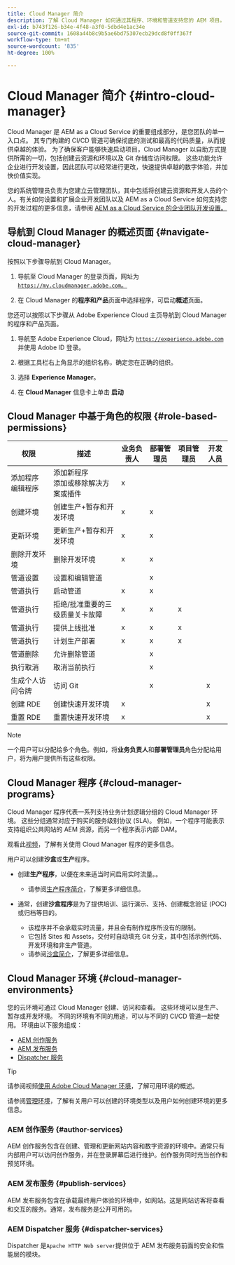 ```yaml
---
title: Cloud Manager 简介
description: 了解 Cloud Manager 如何通过其程序、环境和管道支持您的 AEM 项目。
exl-id: b743f126-b34e-4f48-a3f0-5dbd4e1ac34e
source-git-commit: 1608a44b8c9b5ae6bd75307ecb29dcd8f0ff367f
workflow-type: tm+mt
source-wordcount: '835'
ht-degree: 100%

---
```


# Cloud Manager 简介 {#intro-cloud-manager}

Cloud Manager 是 AEM as a Cloud Service 的重要组成部分，是您团队的单一入口点。 其专门构建的 CI/CD 管道可确保彻底的测试和最高的代码质量，从而提供卓越的体验。 为了确保客户能够快速启动项目，Cloud Manager 以自助方式提供所需的一切，包括创建云资源和环境以及 Git 存储库访问权限。 这些功能允许企业进行开发设置，因此团队可以经常进行更改，快速提供卓越的数字体验，并加快价值实现。

您的系统管理员负责为您建立云管理团队，其中包括将创建云资源和开发人员的个人。有关如何设置和扩展企业开发团队以及 AEM as a Cloud Service 如何支持您的开发过程的更多信息，请参阅 [AEM as a Cloud Service 的企业团队开发设置。](/help/implementing/cloud-manager/managing-code/enterprise-team-dev-setup.md)

## 导航到 Cloud Manager 的概述页面 {#navigate-cloud-manager}

按照以下步骤导航到 Cloud Manager。

1. 导航至 Cloud Manager 的登录页面，网址为 [`https://my.cloudmanager.adobe.com`。](https://my.cloudmanager.adobe.com/)

1. 在 Cloud Manager 的&#x200B;**程序和产品**&#x200B;页面中选择程序，可启动&#x200B;**概述**&#x200B;页面。

您还可以按照以下步骤从 Adobe Experience Cloud 主页导航到 Cloud Manager 的程序和产品页面。

1. 导航至 Adobe Experience Cloud，网址为 [`https://experience.adobe.com`](https://experience.adobe.com) 并使用 Adobe ID 登录。

1. 根据工具栏右上角显示的组织名称，确定您在正确的组织。

1. 选择 **Experience Manager**。

1. 在 **Cloud Manager** 信息卡上单击 **启动**

## Cloud Manager 中基于角色的权限 {#role-based-permissions}

| 权限 | 描述 | 业务负责人 | 部署管理员 | 项目管理员 | 开发人员 |
|--- |--- |--- |--- |--- |--- |
| 添加程序<br>编辑程序 | 添加新程序<br>添加或移除解决方案或插件 | x |  |  |  |
| 创建环境 | 创建生产+暂存和开发环境 | x | x |  |  |
| 更新环境 | 更新生产+暂存和开发环境 | x | x |  |  |
| 删除开发环境 | 删除开发环境 | x | x |  |  |
| 管道设置 | 设置和编辑管道 |  | x |  |  |
| 管道执行 | 启动管道 | x | x |  |  |
| 管道执行 | 拒绝/批准重要的三级质量关卡故障 | x | x | x |  |
| 管道执行 | 提供上线批准 | x | x | x |  |
| 管道执行 | 计划生产部署 | x | x | x |  |
| 管道删除 | 允许删除管道 |  | x |  |  |
| 执行取消 | 取消当前执行 |  | x |  |  |
| 生成个人访问令牌 | 访问 Git |  | x |  | x |
| 创建 RDE | 创建快速开发环境 | x |  |  | x |
| 重置 RDE | 重置快速开发环境 | x |  |  | x |

>[!NOTE]
>
>一个用户可以分配给多个角色。例如，将&#x200B;**业务负责人**&#x200B;和&#x200B;**部署管理员**&#x200B;角色分配给用户，将为用户提供所有这些权限。

## Cloud Manager 程序 {#cloud-manager-programs}

Cloud Manager 程序代表一系列支持业务计划逻辑分组的 Cloud Manager 环境。 这些分组通常对应于购买的服务级别协议 (SLA)。 例如，一个程序可能表示支持组织公共网站的 AEM 资源，而另一个程序表示内部 DAM。


观看此[视频](https://experienceleague.adobe.com/docs/experience-manager-learn/cloud-service/cloud-manager/programs.html)，了解有关使用 Cloud Manager 程序的更多信息。

用户可以创建&#x200B;**沙盒**&#x200B;或&#x200B;**生产**&#x200B;程序。

* 创建&#x200B;**生产程序**，以便在未来适当时间启用实时流量。。
   * 请参阅[生产程序简介](/help/implementing/cloud-manager/getting-access-to-aem-in-cloud/introduction-production-programs.md)，了解更多详细信息。

* 通常，创建&#x200B;**沙盒程序**&#x200B;是为了提供培训、运行演示、支持、创建概念验证 (POC) 或归档等目的。
   * 该程序并不会承载实时流量，并且会有制作程序所没有的限制。
   * 它包括 Sites 和 Assets，交付时自动填充 Git 分支，其中包括示例代码、开发环境和非生产管道。
   * 请参阅[沙盒简介](/help/implementing/cloud-manager/getting-access-to-aem-in-cloud/introduction-sandbox-programs.md)，了解更多详细信息。

## Cloud Manager 环境 {#cloud-manager-environments}

您的云环境可通过 Cloud Manager 创建、访问和查看。 这些环境可以是生产、暂存或开发环境。 不同的环境有不同的用途，可以与不同的 CI/CD 管道一起使用。 环境由以下服务组成：

* [AEM 创作服务](#author-services)
* [AEM 发布服务](#publish-services)
* [Dispatcher 服务](#dispatcher-services)

>[!TIP]
>
> 请参阅视频[使用 Adobe Cloud Manager 环境](https://experienceleague.adobe.com/docs/experience-manager-learn/cloud-service/cloud-manager/environments.html)，了解可用环境的概述。
>
>请参阅[管理环境](/help/implementing/cloud-manager/manage-environments.md)，了解有关用户可以创建的环境类型以及用户如何创建环境的更多信息。

### AEM 创作服务 {#author-services}

AEM 创作服务包含在创建、管理和更新网站内容和数字资源的环境中。通常只有内部用户可以访问创作服务，并在登录屏幕后进行维护。创作服务同时充当创作和预览环境。

### AEM 发布服务 {#publish-services}

AEM 发布服务包含在承载最终用户体验的环境中，如网站。这是网站访客将查看和交互的服务。通常，发布服务是公开可用的。

### AEM Dispatcher 服务 {#dispatcher-services}

Dispatcher 是`Apache HTTP Web server`提供位于 AEM 发布服务前面的安全和性能层的模块。
